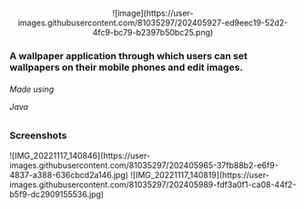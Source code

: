 <p align="center">
![image](https://user-images.githubusercontent.com/81035297/202405927-ed9eec19-52d2-4fc9-bc79-b2397b50bc25.png)





<h3> A wallpaper application through which users can set wallpapers on their mobile phones and edit images. </h3>

<h6> Made using <p>Java</p><h6>

<h3> Screenshots </h3>
  ![IMG_20221117_140846](https://user-images.githubusercontent.com/81035297/202405965-37fb88b2-e6f9-4837-a388-636cbcd2a146.jpg)
![IMG_20221117_140819](https://user-images.githubusercontent.com/81035297/202405989-fdf3a0f1-ca08-44f2-b5f9-dc2909155536.jpg)

  
</p>
